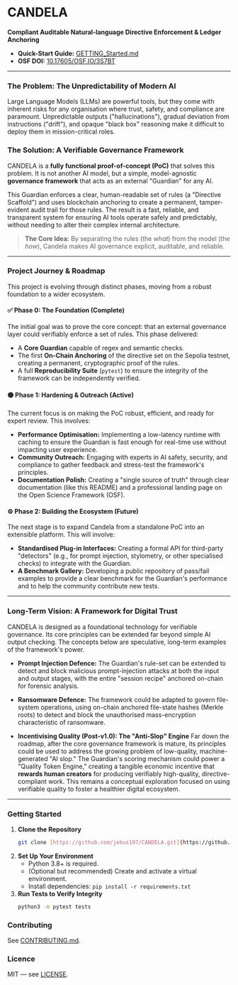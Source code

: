 # CANDELA

**Compliant Auditable Natural-language Directive Enforcement & Ledger Anchoring**

* **Quick-Start Guide:** [GETTING_Started.md](GETTING_Started.md)
* **OSF DOI:** [10.17605/OSF.IO/3S7BT](https://doi.org/10.17605/OSF.IO/3S7BT)

---

### The Problem: The Unpredictability of Modern AI

Large Language Models (LLMs) are powerful tools, but they come with inherent risks for any organisation where trust, safety, and compliance are paramount. Unpredictable outputs ("hallucinations"), gradual deviation from instructions ("drift"), and opaque "black box" reasoning make it difficult to deploy them in mission-critical roles.

### The Solution: A Verifiable Governance Framework

CANDELA is a **fully functional proof-of-concept (PoC)** that solves this problem. It is not another AI model, but a simple, model-agnostic **governance framework** that acts as an external "Guardian" for any AI.

This Guardian enforces a clear, human-readable set of rules (a "Directive Scaffold") and uses blockchain anchoring to create a permanent, tamper-evident audit trail for those rules. The result is a fast, reliable, and transparent system for ensuring AI tools operate safely and predictably, without needing to alter their complex internal architecture.



> **The Core Idea:** By separating the rules (the *what*) from the model (the *how*), Candela makes AI governance explicit, auditable, and reliable.

---

### Project Journey & Roadmap

This project is evolving through distinct phases, moving from a robust foundation to a wider ecosystem.

#### ✅ **Phase 0: The Foundation (Complete)**

The initial goal was to prove the core concept: that an external governance layer could verifiably enforce a set of rules. This phase delivered:
* A **Core Guardian** capable of regex and semantic checks.
* The first **On-Chain Anchoring** of the directive set on the Sepolia testnet, creating a permanent, cryptographic proof of the rules.
* A full **Reproducibility Suite** (`pytest`) to ensure the integrity of the framework can be independently verified.

#### 🟡 **Phase 1: Hardening & Outreach (Active)**

The current focus is on making the PoC robust, efficient, and ready for expert review. This involves:
* **Performance Optimisation:** Implementing a low-latency runtime with caching to ensure the Guardian is fast enough for real-time use without impacting user experience.
* **Community Outreach:** Engaging with experts in AI safety, security, and compliance to gather feedback and stress-test the framework's principles.
* **Documentation Polish:** Creating a "single source of truth" through clear documentation (like this README) and a professional landing page on the Open Science Framework (OSF).

#### ⚙️ **Phase 2: Building the Ecosystem (Future)**

The next stage is to expand Candela from a standalone PoC into an extensible platform. This will involve:
* **Standardised Plug-in Interfaces:** Creating a formal API for third-party "detectors" (e.g., for prompt injection, stylometry, or other specialised checks) to integrate with the Guardian.
* **A Benchmark Gallery:** Developing a public repository of pass/fail examples to provide a clear benchmark for the Guardian's performance and to help the community contribute new tests.

---

### Long-Term Vision: A Framework for Digital Trust

CANDELA is designed as a foundational technology for verifiable governance. Its core principles can be extended far beyond simple AI output checking. The concepts below are speculative, long-term examples of the framework's power.

* **Prompt Injection Defence:** The Guardian's rule-set can be extended to detect and block malicious prompt-injection attacks at both the input and output stages, with the entire "session recipe" anchored on-chain for forensic analysis.

* **Ransomware Defence:** The framework could be adapted to govern file-system operations, using on-chain anchored file-state hashes (Merkle roots) to detect and block the unauthorised mass-encryption characteristic of ransomware.

* **Incentivising Quality (Post-v1.0): The "Anti-Slop" Engine**
    Far down the roadmap, after the core governance framework is mature, its principles could be used to address the growing problem of low-quality, machine-generated "AI slop." The Guardian's scoring mechanism could power a "Quality Token Engine," creating a tangible economic incentive that **rewards human creators** for producing verifiably high-quality, directive-compliant work. This remains a conceptual exploration focused on using verifiable quality to foster a healthier digital ecosystem.

---

### Getting Started

1.  **Clone the Repository**
    ```bash
    git clone [https://github.com/jebus197/CANDELA.git](https://github.com/jebus197/CANDELA.git) && cd CANDELA
    ```
2.  **Set Up Your Environment**
    * Python 3.8+ is required.
    * (Optional but recommended) Create and activate a virtual environment.
    * Install dependencies: `pip install -r requirements.txt`
3.  **Run Tests to Verify Integrity**
    ```bash
    python3 -m pytest tests
    ```

### Contributing
See [CONTRIBUTING.md](CONTRIBUTING.md).

### Licence
MIT — see [LICENSE](LICENSE).
